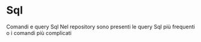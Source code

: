 # Sql
Comandi e query Sql
Nel repository sono presenti le query Sql più frequenti o i comandi più complicati
